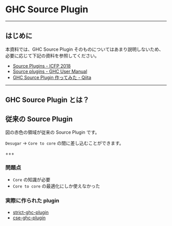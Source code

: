 # GHC Source Plugin

---

## はじめに

本資料では、GHC Source Plugin そのものについてはあまり説明しないため、必要に応じて下記の資料を参照してください。

- [Source Plugins - ICFP 2018](https://icfp18.sigplan.org/event/hiw-2018-papers-source-plugins)
- [Source plugins - GHC User Manual](https://downloads.haskell.org/~ghc/latest/docs/html/users_guide/extending_ghc.html#source-plugins)
- [GHC Source Plugin 作ってみた - Qiita](https://qiita.com/waddlaw/items/65b57517f105fcbbe724)

---

## GHC Source Plugin とは？

## 従来の Source Plugin

図の赤色の領域が従来の Source Plugin です。

`Desugar` -> `Core to core` の間に差し込むことができます。

+++

### 問題点

- `Core` の知識が必要
- `Core to core` の最適化にしか使えなかった

### 実際に作られた plugin

- [strict-ghc-plugin](http://hackage.haskell.org/package/strict-ghc-plugin)
- [cse-ghc-plugin](http://hackage.haskell.org/package/cse-ghc-plugin)